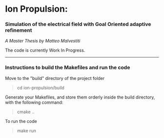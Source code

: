 # Ion Propulsion:
### Simulation of the electrical field with Goal Oriented adaptive refinement

*A Master Thesis by Matteo Malvestiti*

The code is currently Work In Progress.

---

### Instructions to build the Makefiles and run the code

Move to the "build" directory of the project folder
> cd ion-propulsion/build

Generate your Makefiles, and store them orderly inside the build directory, with the following command:
> cmake ..

To run the code
> make run
